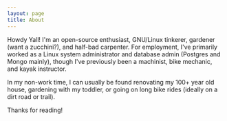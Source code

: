 ```yaml
---
layout: page
title: About
---
```


Howdy Yall! I'm an open-source enthusiast, GNU/Linux tinkerer, gardener (want a zucchini?), and half-bad carpenter. For employment, I've primarily worked as a Linux system administrator and database admin (Postgres and Mongo mainly), though I've previously been a machinist, bike mechanic, and kayak instructor.

In my non-work time, I can usually be found renovating my 100+ year old house, gardening with my toddler, or going on long bike rides (ideally on a dirt road or trail).

Thanks for reading!
